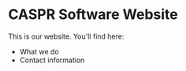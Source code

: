 # CASPR Software Website #

This is our website. You'll find here:

- What we do
- Contact information
